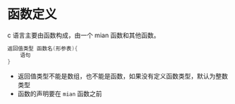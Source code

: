 # 函数定义

c 语言主要由函数构成，由一个 mian 函数和其他函数。

```c
返回值类型 函数名(形参表){
    语句
}
```

- 返回值类型不能是数组，也不能是函数，如果没有定义函数类型，默认为整数类型
- 函数的声明要在 `mian` 函数之前 
